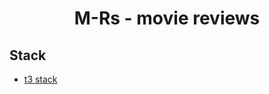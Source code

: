 <h1  align="center">M-Rs - movie reviews</h1> 

## Stack
- [t3 stack](https://github.com/t3-oss/create-t3-app)
